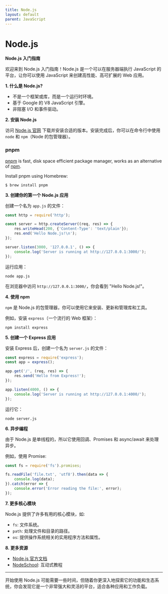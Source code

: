 ```yaml
---
title: Node.js
layout: default
parent: JavaScript
---
```


# Node.js

**Node.js 入门指南**

欢迎来到 Node.js 入门指南！Node.js 是一个可以在服务器端执行 JavaScript 的平台，让你可以使用 JavaScript 来创建高性能、高可扩展的 Web 应用。

**1. 什么是 Node.js?**
- 不是一个框架或库，而是一个运行时环境。
- 基于 Google 的 V8 JavaScript 引擎。
- 非阻塞 I/O 和事件驱动。

**2. 安装 Node.js**

访问 [Node.js 官网](https://nodejs.org/) 下载并安装合适的版本。安装完成后，你可以在命令行中使用 `node` 和 `npm`（Node 的包管理器）。


### pnpm

[pnpm](https://pnpm.io/) is fast, disk space efficient package manager, works as an alternative of [npm](https://www.npmjs.com/).

Install pnpm using Homebrew:

```shell
$ brew install pnpm
```

**3. 创建你的第一个 Node.js 应用**

创建一个名为 `app.js` 的文件：

```javascript
const http = require('http');

const server = http.createServer((req, res) => {
    res.writeHead(200, {'Content-Type': 'text/plain'});
    res.end('Hello Node.js!\n');
});

server.listen(3000, '127.0.0.1', () => {
    console.log('Server is running at http://127.0.0.1:3000/');
});
```

运行应用：

```shell
node app.js
```

在浏览器中访问 `http://127.0.0.1:3000/`，你会看到 "Hello Node.js!"。

**4. 使用 npm**

`npm` 是 Node.js 的包管理器，你可以使用它来安装、更新和管理库和工具。

例如，安装 `express`（一个流行的 Web 框架）：

```shell
npm install express
```

**5. 创建一个 Express 应用**

安装 Express 后，创建一个名为 `server.js` 的文件：

```javascript
const express = require('express');
const app = express();

app.get('/', (req, res) => {
    res.send('Hello from Express!');
});

app.listen(4000, () => {
    console.log('Server is running at http://127.0.0.1:4000/');
});
```

运行它：

```shell
node server.js
```

**6. 异步编程**

由于 Node.js 是单线程的，所以它使用回调、Promises 和 async/await 来处理异步。

例如，使用 Promise:

```javascript
const fs = require('fs').promises;

fs.readFile('file.txt', 'utf8').then(data => {
    console.log(data);
}).catch(error => {
    console.error('Error reading the file:', error);
});
```

**7. 更多核心模块**

Node.js 提供了许多有用的核心模块，如:
- `fs`: 文件系统。
- `path`: 处理文件和目录的路径。
- `os`: 提供操作系统相关的实用程序方法和属性。

**8. 更多资源**

- [Node.js 官方文档](https://nodejs.org/en/docs/)
- [NodeSchool](https://nodeschool.io/): 互动式教程

---

开始使用 Node.js 可能需要一些时间，但随着你更深入地探索它的功能和生态系统，你会发现它是一个非常强大和灵活的平台，适合各种应用和工作负载。